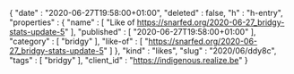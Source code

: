{
  "date" : "2020-06-27T19:58:00+01:00",
  "deleted" : false,
  "h" : "h-entry",
  "properties" : {
    "name" : [ "Like of https://snarfed.org/2020-06-27_bridgy-stats-update-5" ],
    "published" : [ "2020-06-27T19:58:00+01:00" ],
    "category" : [ "bridgy" ],
    "like-of" : [ "https://snarfed.org/2020-06-27_bridgy-stats-update-5" ]
  },
  "kind" : "likes",
  "slug" : "2020/06/ddy8c",
  "tags" : [ "bridgy" ],
  "client_id" : "https://indigenous.realize.be"
}
